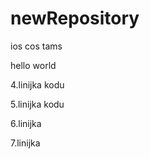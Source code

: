 newRepository
=============

ios cos tams

hello world

4.linijka kodu

5.linijka kodu

6.linijka

7.linijka